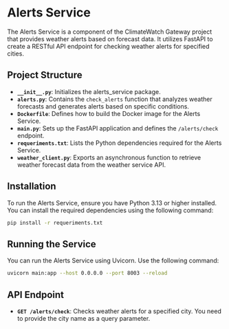 # Alerts Service

The Alerts Service is a component of the ClimateWatch Gateway project that provides weather alerts based on forecast data. It utilizes FastAPI to create a RESTful API endpoint for checking weather alerts for specified cities.

## Project Structure

- **`__init__.py`**: Initializes the alerts_service package.
- **`alerts.py`**: Contains the `check_alerts` function that analyzes weather forecasts and generates alerts based on specific conditions.
- **`Dockerfile`**: Defines how to build the Docker image for the Alerts Service.
- **`main.py`**: Sets up the FastAPI application and defines the `/alerts/check` endpoint.
- **`requeriments.txt`**: Lists the Python dependencies required for the Alerts Service.
- **`weather_client.py`**: Exports an asynchronous function to retrieve weather forecast data from the weather service API.

## Installation

To run the Alerts Service, ensure you have Python 3.13 or higher installed. You can install the required dependencies using the following command:

```bash
pip install -r requeriments.txt
```

## Running the Service

You can run the Alerts Service using Uvicorn. Use the following command:

```bash
uvicorn main:app --host 0.0.0.0 --port 8003 --reload
```

## API Endpoint

- **`GET /alerts/check`**: Checks weather alerts for a specified city. You need to provide the city name as a query parameter.